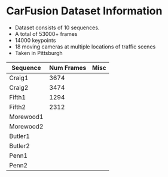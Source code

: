 # CarFusion Dataset Information
- Dataset consists of 10 sequences.
- A total of 53000+ frames
- 14000 keypoints
- 18 moving cameras at multiple locations of traffic scenes
- Taken in Pittsburgh


| Sequence | Num Frames | Misc|
| ----------- | ----------- | ----------- |
| Craig1 | 3674 | |
| Craig2 | 3474 | |
| Fifth1 | 1294 | |
| Fifth2 | 2312 | |
| Morewood1 | | |
| Morewood2 | | |
| Butler1 | | |
| Butler2 | | |
| Penn1 | | |
| Penn2 | | |


